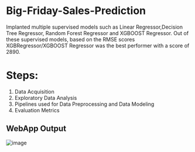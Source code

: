 # Big-Friday-Sales-Prediction
Implanted multiple supervised models such as Linear Regressor,Decision Tree Regressor, Random Forest Regressor and XGBOOST Regressor. Out of these supervised models, based on the RMSE scores XGBRegressor/XGBOOST Regressor was the best performer with a score of 2890.

# Steps:
  1. Data Acquisition
  2. Exploratory Data Analysis
  3. Pipelines used for Data Preprocessing and Data Modeling
  4. Evaluation Metrics

## WebApp Output

![image](https://user-images.githubusercontent.com/81914291/215444528-9c915840-2a4d-4a7c-a341-520ef930c2e1.png)




